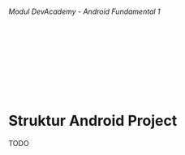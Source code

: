 
###### Modul DevAcademy - Android Fundamental 1

<br/>
<br/>
<br/>
<br/>
<br/>
<br/>
<br/>

# Struktur Android Project

TODO